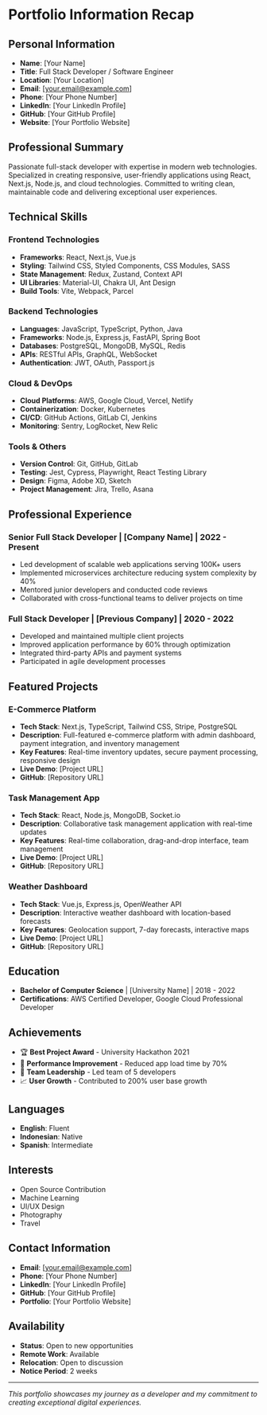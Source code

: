 # Portfolio Information Recap

## Personal Information
- **Name**: [Your Name]
- **Title**: Full Stack Developer / Software Engineer
- **Location**: [Your Location]
- **Email**: [your.email@example.com]
- **Phone**: [Your Phone Number]
- **LinkedIn**: [Your LinkedIn Profile]
- **GitHub**: [Your GitHub Profile]
- **Website**: [Your Portfolio Website]

## Professional Summary
Passionate full-stack developer with expertise in modern web technologies. Specialized in creating responsive, user-friendly applications using React, Next.js, Node.js, and cloud technologies. Committed to writing clean, maintainable code and delivering exceptional user experiences.

## Technical Skills

### Frontend Technologies
- **Frameworks**: React, Next.js, Vue.js
- **Styling**: Tailwind CSS, Styled Components, CSS Modules, SASS
- **State Management**: Redux, Zustand, Context API
- **UI Libraries**: Material-UI, Chakra UI, Ant Design
- **Build Tools**: Vite, Webpack, Parcel

### Backend Technologies
- **Languages**: JavaScript, TypeScript, Python, Java
- **Frameworks**: Node.js, Express.js, FastAPI, Spring Boot
- **Databases**: PostgreSQL, MongoDB, MySQL, Redis
- **APIs**: RESTful APIs, GraphQL, WebSocket
- **Authentication**: JWT, OAuth, Passport.js

### Cloud & DevOps
- **Cloud Platforms**: AWS, Google Cloud, Vercel, Netlify
- **Containerization**: Docker, Kubernetes
- **CI/CD**: GitHub Actions, GitLab CI, Jenkins
- **Monitoring**: Sentry, LogRocket, New Relic

### Tools & Others
- **Version Control**: Git, GitHub, GitLab
- **Testing**: Jest, Cypress, Playwright, React Testing Library
- **Design**: Figma, Adobe XD, Sketch
- **Project Management**: Jira, Trello, Asana

## Professional Experience

### Senior Full Stack Developer | [Company Name] | 2022 - Present
- Led development of scalable web applications serving 100K+ users
- Implemented microservices architecture reducing system complexity by 40%
- Mentored junior developers and conducted code reviews
- Collaborated with cross-functional teams to deliver projects on time

### Full Stack Developer | [Previous Company] | 2020 - 2022
- Developed and maintained multiple client projects
- Improved application performance by 60% through optimization
- Integrated third-party APIs and payment systems
- Participated in agile development processes

## Featured Projects

### E-Commerce Platform
- **Tech Stack**: Next.js, TypeScript, Tailwind CSS, Stripe, PostgreSQL
- **Description**: Full-featured e-commerce platform with admin dashboard, payment integration, and inventory management
- **Key Features**: Real-time inventory updates, secure payment processing, responsive design
- **Live Demo**: [Project URL]
- **GitHub**: [Repository URL]

### Task Management App
- **Tech Stack**: React, Node.js, MongoDB, Socket.io
- **Description**: Collaborative task management application with real-time updates
- **Key Features**: Real-time collaboration, drag-and-drop interface, team management
- **Live Demo**: [Project URL]
- **GitHub**: [Repository URL]

### Weather Dashboard
- **Tech Stack**: Vue.js, Express.js, OpenWeather API
- **Description**: Interactive weather dashboard with location-based forecasts
- **Key Features**: Geolocation support, 7-day forecasts, interactive maps
- **Live Demo**: [Project URL]
- **GitHub**: [Repository URL]

## Education
- **Bachelor of Computer Science** | [University Name] | 2018 - 2022
- **Certifications**: AWS Certified Developer, Google Cloud Professional Developer

## Achievements
- 🏆 **Best Project Award** - University Hackathon 2021
- 🚀 **Performance Improvement** - Reduced app load time by 70%
- 👥 **Team Leadership** - Led team of 5 developers
- 📈 **User Growth** - Contributed to 200% user base growth

## Languages
- **English**: Fluent
- **Indonesian**: Native
- **Spanish**: Intermediate

## Interests
- Open Source Contribution
- Machine Learning
- UI/UX Design
- Photography
- Travel

## Contact Information
- **Email**: [your.email@example.com]
- **Phone**: [Your Phone Number]
- **LinkedIn**: [Your LinkedIn Profile]
- **GitHub**: [Your GitHub Profile]
- **Portfolio**: [Your Portfolio Website]

## Availability
- **Status**: Open to new opportunities
- **Remote Work**: Available
- **Relocation**: Open to discussion
- **Notice Period**: 2 weeks

---

*This portfolio showcases my journey as a developer and my commitment to creating exceptional digital experiences.*
